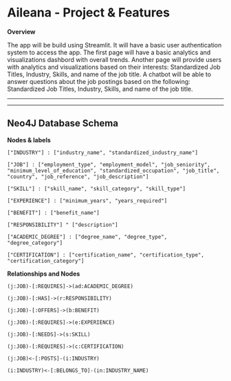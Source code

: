 # Aileana - Project & Features

**Overview**

The app will be build using Streamlit. It will have a basic user authentication system to access the app. The first page will have a basic analytics and visualizations dashbord with overall trends.
Another page will provide users with analytics and visualizations based on their interests: Standardized Job Titles, Industry, Skills, and name of the job title.
A chatbot will be able to answer questions about the job postings based on the following: Standardized Job Titles, Industry, Skills, and name of the job title.

---

---

## Neo4J Database Schema

**Nodes & labels**

```CYPHER
["INDUSTRY"] : ["industry_name", "standardized_industry_name"]

["JOB"] : ["employment_type", "employment_model", "job_seniority", "minimum_level_of_education", "standardized_occupation", "job_title", "country", "job_reference", "job_description"]

["SKILL"] : ["skill_name", "skill_category", "skill_type"]

["EXPERIENCE"] : ["minimum_years", "years_required"]

["BENEFIT"] : ["benefit_name"]

["RESPONSIBILITY"] " ["description"]

["ACADEMIC_DEGREE"] : ["degree_name", "degree_type", "degree_category"]

["CERTIFICATION"] : ["certification_name", "certification_type", "certification_category"]

```

**Relationships and Nodes**

```CYPHER
(j:JOB)-[:REQUIRES]->(ad:ACADEMIC_DEGREE)

(j:JOB)-[:HAS]->(r:RESPONSIBILITY)

(j:JOB)-[:OFFERS]->(b:BENEFIT)

(j:JOB)-[:REQUIRES]->(e:EXPERIENCE)

(j:JOB)-[:NEEDS]->(s:SKILL)

(j:JOB)-[:REQUIRES]->(c:CERTIFICATION)

(j:JOB)<-[:POSTS]-(i:INDUSTRY)

(i:INDUSTRY)<-[:BELONGS_TO]-(in:INDUSTRY_NAME)

```
